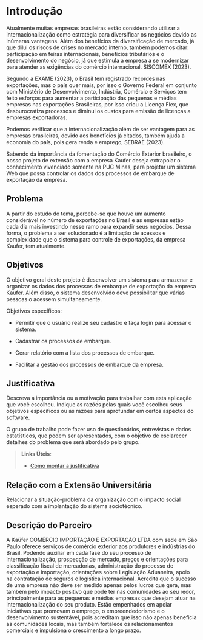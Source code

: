 # Introdução

Atualmente muitas empresas brasileiras estão considerando utilizar a internacionalização como estratégia para diversificar os negócios devido as inúmeras vantagens. Além dos benefícios da diversificação de mercado, já que dilui os riscos de crises no mercado interno, também podemos citar: participação em feiras internacionais, benefícios tributários e o desenvolvimento do negócio, já que estimula a empresa a se modernizar para atender as exigências do comércio internacional. SISCOMEX (2023). 

Segundo a EXAME (2023), o Brasil tem registrado recordes nas exportações, mas o país quer mais, por isso o Governo Federal em conjunto com Ministério de Desenvolvimento, Indústria, Comércio e Serviços tem feito esforços para aumentar a participação das pequenas e médias empresas nas exportações Brasileiras, por isso criou a Licença Flex, que desburocratiza processos e diminui os custos para emissão de licenças a empresas exportadoras. 

Podemos verificar que a internacionalização além de ser vantagem para as empresas brasileiras, devido aos benefícios já citados, também ajuda a economia do país, pois gera renda e emprego, SEBRAE (2023). 

Sabendo da importância da fomentação do Comércio Exterior brasileiro, o nosso projeto de extensão com a empresa Kaufer deseja extrapolar o conhecimento vivenciado somente na PUC Minas, para projetar um sistema Web que possa controlar os dados dos processos de embarque de exportação da empresa. 

## Problema

A partir do estudo do tema, percebe-se que houve um aumento considerável no número de exportações no Brasil e as empresas estão cada dia mais investindo nesse ramo para expandir seus negócios. Dessa forma, o problema a ser solucionado é a limitação de acessos e complexidade que o sistema para controle de exportações, da empresa Kaufer, tem atualmente.

## Objetivos

O objetivo geral deste projeto é desenvolver um sistema para armazenar e organizar os dados dos processos de embarque de exportação da empresa Kaufer. Além disso, o sistema desenvolvido deve possibilitar que várias pessoas o acessem simultaneamente. 

Objetivos específicos: 
* Permitir que o usuário realize seu cadastro e faça login para acessar o sistema. 

* Cadastrar os processos de embarque. 

* Gerar relatório com a lista dos processos de embarque. 

* Facilitar a gestão dos processos de embarque da empresa. 

## Justificativa

Descreva a importância ou a motivação para trabalhar com esta aplicação que você escolheu. Indique as razões pelas quais você escolheu seus objetivos específicos ou as razões para aprofundar em certos aspectos do software.

O grupo de trabalho pode fazer uso de questionários, entrevistas e dados estatísticos, que podem ser apresentados, com o objetivo de esclarecer detalhes do problema que será abordado pelo grupo.

> **Links Úteis**:
> - [Como montar a justificativa](https://guiadamonografia.com.br/como-montar-justificativa-do-tcc/)

## Relação com a Extensão Universitária

Relacionar a situação-problema da organização com o impacto social esperado com a implantação do sistema sociotécnico.

## Descrição do Parceiro

A Kaüfer COMÉRCIO IMPORTAÇÃO E EXPORTAÇÃO LTDA com sede em São Paulo oferece serviços de comércio exterior aos produtores e indústrias do Brasil. Podendo auxiliar em cada fase do seu processo de internacionalização, prospecção de mercado, preços e orientações para classificação fiscal de mercadorias, administração do processo de exportação e importação, orientações sobre Legislação Aduaneira, apoio na contratação de seguros e logística internacional.
Acredita que o sucesso de uma empresa não deve ser medido apenas pelos lucros que gera, mas também pelo impacto positivo que pode ter nas comunidades ao seu redor, principalmente para as pequenas e médias empresas que desejam atuar na internacionalização do seu produto. 
Estão empenhados em apoiar iniciativas que promovam o emprego, o empreendedorismo e o desenvolvimento sustentável, pois acreditam que isso não apenas beneficia as comunidades locais, mas também fortalece os relacionamentos comerciais e impulsiona o crescimento a longo prazo.
